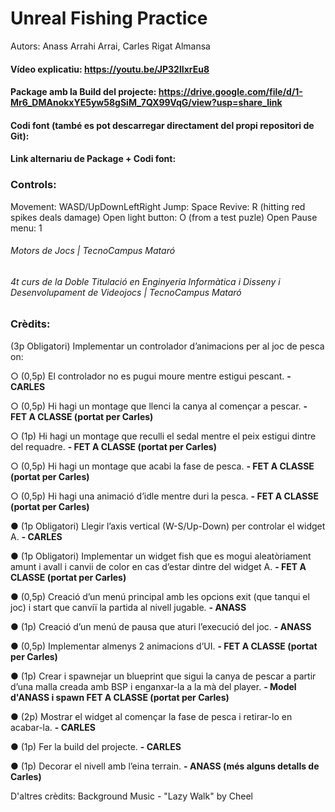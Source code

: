 # Unreal Fishing Practice
Autors: Anass Arrahi Arrai, Carles Rigat Almansa

#### Vídeo explicatiu: https://youtu.be/JP32lIxrEu8
#### Package amb la Build del projecte: https://drive.google.com/file/d/1-Mr6_DMAnokxYE5yw58gSiM_7QX99VqG/view?usp=share_link
#### Codi font (també es pot descarregar directament del propi repositori de Git): 
#### Link alternariu de Package + Codi font:

### Controls:
Movement: WASD/UpDownLeftRight
Jump: Space
Revive: R (hitting red spikes deals damage)
Open light button: O (from a test puzle)
Open Pause menu: 1

###### Motors de Jocs | TecnoCampus Mataró
###### 4t curs de la Doble Titulació en Enginyeria Informàtica i Disseny i Desenvolupament de Videojocs | TecnoCampus Mataró

### Crèdits:

(3p Obligatori) Implementar un controlador d’animacions per al joc de pesca on: 

○ (0,5p) El controlador no es pugui moure mentre estigui pescant. **- CARLES**

○ (0,5p) Hi hagi un montage que llenci la canya al començar a pescar. **- FET A CLASSE (portat per Carles)**

○ (1p) Hi hagi un montage que reculli el sedal mentre el peix estigui dintre del
requadre.  **- FET A CLASSE (portat per Carles)**

○ (0,5p) Hi hagi un montage que acabi la fase de pesca. **- FET A CLASSE (portat per Carles)**

○ (0,5p) Hi hagi una animació d’idle mentre duri la pesca. **- FET A CLASSE (portat per Carles)**

● (1p Obligatori) Llegir l’axis vertical (W-S/Up-Down) per controlar el widget A. **- CARLES**

● (1p Obligatori) Implementar un widget fish que es mogui aleatòriament amunt i avall 
i canvii de color en cas d’estar dintre del widget A. **- FET A CLASSE (portat per Carles)**

● (0,5p) Creació d’un menú principal amb les opcions exit (que tanqui el joc) i start que
canviï la partida al nivell jugable. **- ANASS**

● (1p) Creació d’un menú de pausa que aturi l’execució del joc. **- ANASS**

● (0,5p) Implementar almenys 2 animacions d’UI. **- FET A CLASSE (portat per Carles)**

● (1p) Crear i spawnejar un blueprint que sigui la canya de pescar a partir d’una malla
creada amb BSP i enganxar-la a la mà del player. **- Model d'ANASS i spawn FET A CLASSE (portat per Carles)**

● (2p) Mostrar el widget al començar la fase de pesca i retirar-lo en acabar-la. **- CARLES**

● (1p) Fer la build del projecte. **- CARLES**

● (1p) Decorar el nivell amb l’eina terrain. **- ANASS (més alguns detalls de Carles)**


D'altres crèdits:
Background Music - "Lazy Walk" by Cheel
